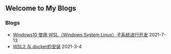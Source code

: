 ## Welcome to My Blogs
### Blogs
* [Windows10 使用 WSL（Windows System Linux）子系统进行开发](./blogs/wsl.md) 2021-7-13
* [WSL2 与 docker的安装](./blogs/wsl_and_docker.md) 2021-3-4